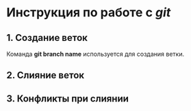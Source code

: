 # Инструкция по работе с _git_

## 1. Создание веток

Команда __git branch name__ используется для создания ветки.

## 2. Слияние веток

## 3. Конфликты при слиянии

